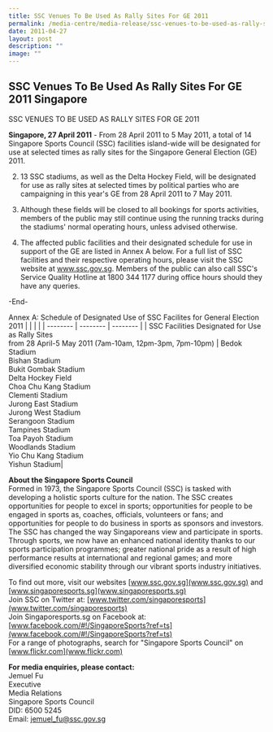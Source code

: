 ```yaml
---
title: SSC Venues To Be Used As Rally Sites For GE 2011
permalink: /media-centre/media-release/ssc-venues-to-be-used-as-rally-sites-for-ge-2011/
date: 2011-04-27
layout: post
description: ""
image: ""
---
```

## **SSC Venues To Be Used As Rally Sites For GE 2011 Singapore**

SSC VENUES TO BE USED AS RALLY SITES FOR GE 2011

**Singapore, 27 April 2011** - From 28 April 2011 to 5 May 2011, a total of 14 Singapore Sports Council (SSC) facilities island-wide will be designated for use at selected times as rally sites for the Singapore General Election (GE) 2011.

2. 13 SSC stadiums, as well as the Delta Hockey Field, will be designated for use as rally sites at selected times by political parties who are campaigning in this year's GE from 28 April 2011 to 7 May 2011.

3. Although these fields will be closed to all bookings for sports activities, members of the public may still continue using the running tracks during the stadiums' normal operating hours, unless advised otherwise.

4. The affected public facilities and their designated schedule for use in support of the GE are listed in Annex A below. For a full list of SSC facilities and their respective operating hours, please visit the SSC website at www.ssc.gov.sg. Members of the public can also call SSC's Service Quality Hotline at 1800 344 1177 during office hours should they have any queries.

-End-

Annex A: Schedule of Designated Use of SSC Facilites for General Election 2011
|   |   |   |
| -------- | -------- | -------- |
| SSC Facilities Designated for Use as Rally Sites <br>from 28 April-5 May 2011 (7am-10am, 12pm-3pm, 7pm-10pm) | Bedok Stadium <br>Bishan Stadium <br>Bukit Gombak Stadium <br>Delta Hockey Field <br>Choa Chu Kang Stadium <br>Clementi Stadium <br>Jurong East Stadium <br>Jurong West Stadium <br>Serangoon Stadium <br>Tampines Stadium <br>Toa Payoh Stadium <br>Woodlands Stadium <br>Yio Chu Kang Stadium <br>Yishun Stadium| 

 

**About the Singapore Sports Council**
<br>
Formed in 1973, the Singapore Sports Council (SSC) is tasked with developing a holistic sports culture for the nation. The SSC creates opportunities for people to excel in sports; opportunities for people to be engaged in sports as, coaches, officials, volunteers or fans; and opportunities for people to do business in sports as sponsors and investors. The SSC has changed the way Singaporeans view and participate in sports. Through sports, we now have an enhanced national identity thanks to our sports participation programmes; greater national pride as a result of high performance results at international and regional games; and more diversified economic stability through our vibrant sports industry initiatives.

To find out more, visit our websites [www.ssc.gov.sg](www.ssc.gov.sg) and [www.singaporesports.sg](www.singaporesports.sg)
<br>
Join SSC on Twitter at: [www.twitter.com/singaporesports](www.twitter.com/singaporesports)
<br>
Join Singaporesports.sg on Facebook at: [www.facebook.com/#!/SingaporeSports?ref=ts](www.facebook.com/#!/SingaporeSports?ref=ts)
<br>
For a range of photographs, search for "Singapore Sports Council" on [www.flickr.com](www.flickr.com)

**For media enquiries, please contact:**
<br>Jemuel Fu
<br>Executive
<br>Media Relations
<br>Singapore Sports Council
<br>DID: 6500 5245
<br>Email: [jemuel_fu@ssc.gov.sg](jemuel_fu@ssc.gov.sg)